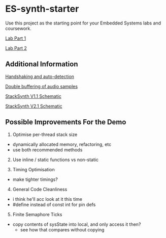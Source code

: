 # ES-synth-starter

  Use this project as the starting point for your Embedded Systems labs and coursework.
  
  [Lab Part 1](doc/LabPart1.md)
  
  [Lab Part 2](doc/LabPart2.md)

## Additional Information

  [Handshaking and auto-detection](doc/handshaking.md)
  
  [Double buffering of audio samples](doc/doubleBuffer.md)

  [StackSynth V1.1 Schematic](doc/StackSynth-v1.pdf)

  [StackSynth V2.1 Schematic](doc/StackSynth-v2.pdf)

## Possible Improvements For the Demo
1. Optimise per-thread stack size
  - dynamically allocated memory, refactoring, etc
  - use both recommended methods

2. Use inline / static functions vs non-static

3. Timing Optimisation
  - make tighter timings?

4. General Code Cleanliness
  - i think he'll acc look at it this time
  - #define instead of const int for pin defs 

5. Finite Semaphore Ticks
  - copy contents of sysState into local, and only access it then?
    - see how that compares without copying